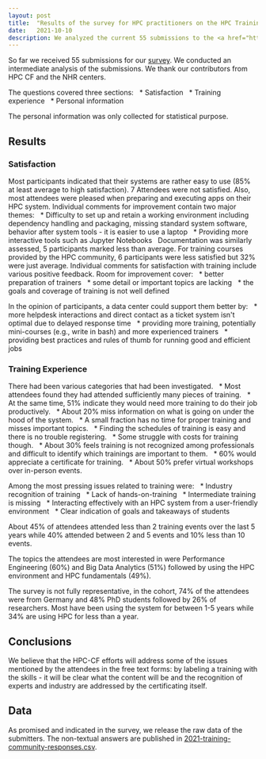 ```yaml
---
layout: post
title:  "Results of the survey for HPC practitioners on the HPC Training Community"
date:   2021-10-10
description: We analyzed the current 55 submissions to the <a href="https://forms.gle/ujtXH5urdP5CwKsR7">survey</a> and created an intermediate result.
---
```


So far we received 55 submissions for our <a href="https://forms.gle/ujtXH5urdP5CwKsR7">survey</a>.
We conducted an intermediate analysis of the submissions.
We thank our contributors from HPC CF and the NHR centers.

The questions covered three sections:
  * Satisfaction
  * Training experience
  * Personal information

The personal information was only collected for statistical purpose.

## Results 

### Satisfaction

Most participants indicated that their systems are rather easy to use (85% at least average to high satisfaction). 7 Attendees were not satisfied.
Also, most attendees were pleased when preparing and executing apps on their HPC system. 
Individual comments for improvement contain two major themes:
  * Difficulty to set up and retain a working environment including dependency handling and packaging, missing standard system software, behavior after system tools - it is easier to use a laptop 
  * Providing more interactive tools such as Jupyter Notebooks  
Documentation was similarly assessed, 5 participants marked less than average.
For training courses provided by the HPC community, 6 participants were less satisfied but 32% were just average.
Individual comments for satisfaction with training include various positive feedback. Room for improvement cover:
  * better preparation of trainers
  * some detail or important topics are lacking
  * the goals and coverage of training is not well defined

In the opinion of participants, a data center could support them better by:
  * more helpdesk interactions and direct contact as a ticket system isn't optimal due to delayed response time
  * providing more training, potentially mini-courses (e.g., write in bash) and more experienced trainers 
  * providing best practices and rules of thumb for running good and efficient jobs
  
### Training Experience

There had been various categories that had been investigated. 
  * Most attendees found they had attended sufficiently many pieces of training. 
  * At the same time, 51% indicate they would need more training to do their job productively. 
  * About 20% miss information on what is going on under the hood of the system. 
  * A small fraction has no time for proper training and misses important topics.
  * Finding the schedules of training is easy and there is no trouble registering.
  * Some struggle with costs for training though.
  * About 30% feels training is not recognized among professionals and difficult to identify which trainings are important to them.
  * 60% would appreciate a certificate for training.
  * About 50% prefer virtual workshops over in-person events.

Among the most pressing issues related to training were:
  * Industry recognition of training
  * Lack of hands-on-training
  * Intermediate training is missing
  * Interacting effectively with an HPC system from a user-friendly environment
  * Clear indication of goals and takeaways of students

About 45% of attendees attended less than 2 training events over the last 5 years while 40% attended between 2 and 5 events and 10% less than 10 events.

The topics the attendees are most interested in were Performance Engineering (60%) and Big Data Analytics (51%) followed by using the HPC environment and HPC fundamentals (49%).

The survey is not fully representative, in the cohort, 74% of the attendees were from Germany and 48% PhD students followed by 26% of researchers.
Most have been using the system for between 1-5 years while 34% are using HPC for less than a year.

## Conclusions

We believe that the HPC-CF efforts will address some of the issues mentioned by the attendees in the free text forms: by labeling a training with the skills - it will be clear what the content will be and the recognition of experts and industry are addressed by the certificating itself.

## Data

As promised and indicated in the survey, we release the raw data of the submitters.
The non-textual answers are published in 
<a href="/assets/data/2021-training-community-responses.csv">2021-training-community-responses.csv</a>.
